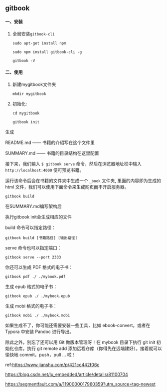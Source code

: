 ## gitbook

#### 一、安装

1. 全局安装`gitbook-cli`

   `sudo apt-get install npm`

   `sudo npm install gitbook-cli -g`
   
   `gitbook -V`

#### 二、使用

1. 新建mygitbook文件夹　

   `mkdir mygitbook`

2. 初始化:

   `cd mygitbook `

   `gitbook init`

生成

README.md —— 书籍的介绍写在这个文件里

 SUMMARY.md —— 书籍的目录结构在这里配置

接下来，我们输入 `$ gitbook serve` 命令，然后在浏览器地址栏中输入 `http://localhost:4000` 便可预览书籍。



运行该命令后会在书籍的文件夹中生成一个 `_book` 文件夹, 里面的内容即为生成的 html 文件，我们可以使用下面命令来生成网页而不开启服务器。

```undefined
gitbook build
```





在SUMMARY.md编写架构后

执行gitbook init会生成相应的文件



build 命令可以指定路径：

    gitbook build [书籍路径] [输出路径]

serve 命令也可以指定端口：

    gitbook serve --port 2333

你还可以生成 PDF 格式的电子书：

    gitbook pdf ./ ./mybook.pdf

生成 epub 格式的电子书：

    gitbook epub ./ ./mybook.epub

生成 mobi 格式的电子书：

    gitbook mobi ./ ./mybook.mobi

如果生成不了，你可能还需要安装一些工具，比如 ebook-convert。或者在 Typora 中安装 Pandoc 进行导出。

除此之外，别忘了还可以用 Git 做版本管理呀！在 mybook 目录下执行 git init 初始化仓库，执行 git remote add 添加远程仓库（你得先在远端建好）。接着就可以愉快地 commit，push，pull … 啦！


ref:https://www.jianshu.com/p/421cc442f06c

https://blog.csdn.net/lu_embedded/article/details/81100704



https://segmentfault.com/a/1190000017960359?utm_source=tag-newest

